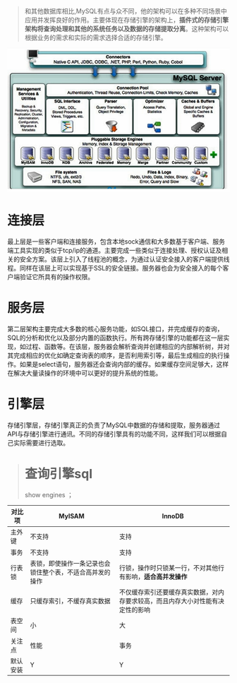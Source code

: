 

> 和其他数据库相比,MySQL有点与众不同，他的架构可以在多种不同场景中应用并发挥良好的作用。主要体现在存储引擎的架构上，**插件式的存储引擎架构将查询处理和其他的系统任务以及数据的存储提取分离**。这种架构可以根据业务的需求和实际的需求选择合适的存储引擎。

![1579865698499](assets/1579865698499.png)

# 连接层

最上层是一些客户端和连接服务，包含本地sock通信和大多数基于客户端、服务端工具实现的类似于tcp/ip的通道。主要完成一些类似于连接处理、授权认证及相关的安全方案。该层上引入了线程池的概念，为通过认证安全接入的客户端提供线程。同样在该层上可以实现基于SSL的安全链接。服务器也会为安全接入的每个客户端验证它所具有的操作权限。

# 服务层

第二层架构主要完成大多数的核心服务功能，如SQL接口，并完成缓存的查询，SQL的分析和优化以及部分内置的函数执行。所有跨存储引擎的功能都在这一层实现，如过程、函数等。在该层，服务器会解析查询并创建相应的内部解析树，并对其完成相应的优化如确定查询表的顺序，是否利用索引等，最后生成相应的执行操作。如果是select语句，服务器还会查询内部的缓存。如果缓存空间足够大，这样在解决大量读操作的环境中可以更好的提升系统的性能。

# 引擎层

存储引擎层，存储引擎真正的负责了MySQL中数据的存储和提取，服务器通过API与存储引擎进行通讯。不同的存储引擎具有的功能不同，这样我们可以根据自己实际需要进行选取。

> # 查询引擎sql
>
> show engines ；

| 对比项   | MyISAM                                                   | InnoDB                                                       |
| -------- | -------------------------------------------------------- | ------------------------------------------------------------ |
| 主外键   | 不支持                                                   | 支持                                                         |
| 事务     | 不支持                                                   | 支持                                                         |
| 行表锁   | 表锁，即使操作一条记录也会锁住整个表，不适合高并发的操作 | 行锁，操作时只锁某一行，不对其他行有影响，**适合高并发操作** |
| 缓存     | 只缓存索引，不缓存真实数据                               | 不仅缓存索引还要缓存真实数据，对内存要求较高，而且内存大小对性能有决定性的影响 |
| 表空间   | 小                                                       | 大                                                           |
| 关注点   | 性能                                                     | 事务                                                         |
| 默认安装 | Y                                                        | Y                                                            |

